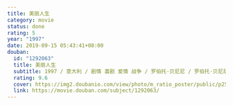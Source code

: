 ```yaml
---
title: 美丽人生
category: movie
status: done
rating: 5
year: "1997"
date: 2019-09-15 05:43:41+08:00
douban:
  id: "1292063"
  title: 美丽人生
  subtitle: 1997 / 意大利 / 剧情 喜剧 爱情 战争 / 罗伯托·贝尼尼 / 罗伯托·贝尼尼 尼可莱塔·布拉斯基
  rating: 9.6
  cover: https://img2.doubanio.com/view/photo/m_ratio_poster/public/p2578474613.jpg
  link: https://movie.douban.com/subject/1292063/
---
```



